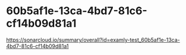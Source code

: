 # 60b5af1e-13ca-4bd7-81c6-cf14b09d81a1
https://sonarcloud.io/summary/overall?id=examly-test_60b5af1e-13ca-4bd7-81c6-cf14b09d81a1
